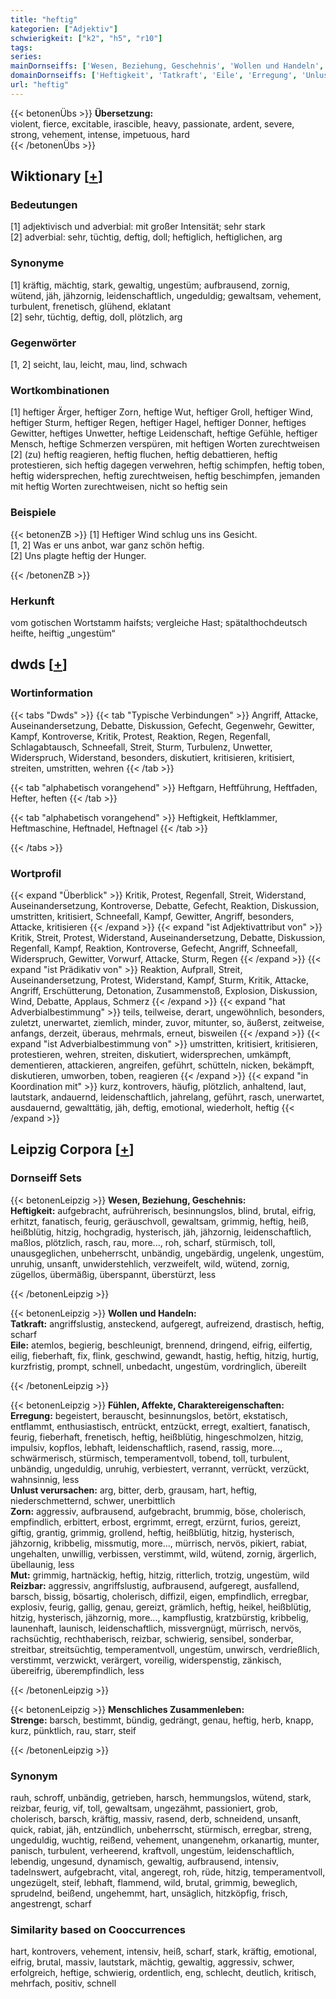 ```yaml
---
title: "heftig"
kategorien: ["Adjektiv"]
schwierigkeit: ["k2", "h5", "r10"]
tags:
series:
mainDornseiffs: ['Wesen, Beziehung, Geschehnis', 'Wollen und Handeln', 'Fühlen, Affekte, Charaktereigenschaften', 'Menschliches Zusammenleben']
domainDornseiffs: ['Heftigkeit', 'Tatkraft', 'Eile', 'Erregung', 'Unlust verursachen', 'Zorn', 'Mut', 'Reizbar', 'Strenge']
url: "heftig"
---
```


{{< betonenÜbs >}}
**Übersetzung:**  
violent, fierce, excitable, irascible, heavy, passionate, ardent, severe, strong, vehement, intense, impetuous, hard  
{{< /betonenÜbs >}}

## Wiktionary [[+](https://de.wiktionary.org/wiki/heftig)]

### Bedeutungen
[1] adjektivisch und adverbial: mit großer Intensität; sehr stark  
[2] adverbial: sehr, tüchtig, deftig, doll;  heftiglich, heftiglichen, arg  

### Synonyme
[1] kräftig, mächtig, stark, gewaltig, ungestüm; aufbrausend, zornig, wütend, jäh, jähzornig, leidenschaftlich, ungeduldig; gewaltsam, vehement, turbulent, frenetisch, glühend, eklatant  
[2] sehr, tüchtig, deftig, doll, plötzlich, arg  

### Gegenwörter
[1, 2] seicht, lau, leicht, mau, lind, schwach  

### Wortkombinationen
[1] heftiger Ärger, heftiger Zorn, heftige Wut, heftiger Groll, heftiger Wind, heftiger Sturm, heftiger Regen, heftiger Hagel, heftiger Donner, heftiges Gewitter, heftiges Unwetter, heftige Leidenschaft, heftige Gefühle, heftiger Mensch, heftige Schmerzen verspüren, mit heftigen Worten zurechtweisen  
[2] (zu) heftig reagieren, heftig fluchen, heftig debattieren, heftig protestieren, sich heftig dagegen verwehren, heftig schimpfen, heftig toben, heftig widersprechen, heftig zurechtweisen, heftig beschimpfen, jemanden mit heftig Worten zurechtweisen, nicht so heftig sein  

### Beispiele
{{< betonenZB >}}
[1] Heftiger Wind schlug uns ins Gesicht.  
[1, 2] Was er uns anbot, war ganz schön heftig.  
[2] Uns plagte heftig der Hunger.  

{{< /betonenZB >}}
### Herkunft
vom gotischen Wortstamm haifsts; vergleiche Hast; spätalthochdeutsch heifte, heiftig „ungestüm“  



## dwds [[+](https://www.dwds.de/wb/heftig)]

### Wortinformation
{{< tabs "Dwds" >}}
{{< tab "Typische Verbindungen" >}}
Angriff, Attacke, Auseinandersetzung, Debatte, Diskussion, Gefecht, Gegenwehr, Gewitter, Kampf, Kontroverse, Kritik, Protest, Reaktion, Regen, Regenfall, Schlagabtausch, Schneefall, Streit, Sturm, Turbulenz, Unwetter, Widerspruch, Widerstand, besonders, diskutiert, kritisieren, kritisiert, streiten, umstritten, wehren
{{< /tab >}}

{{< tab "alphabetisch vorangehend" >}}
Heftgarn, Heftführung, Heftfaden, Hefter, heften
{{< /tab >}}

{{< tab "alphabetisch vorangehend" >}}
Heftigkeit, Heftklammer, Heftmaschine, Heftnadel, Heftnagel
{{< /tab >}}

{{< /tabs >}}

### Wortprofil
{{< expand "Überblick" >}} Kritik, Protest, Regenfall, Streit, Widerstand, Auseinandersetzung, Kontroverse, Debatte, Gefecht, Reaktion, Diskussion, umstritten, kritisiert, Schneefall, Kampf, Gewitter, Angriff, besonders, Attacke, kritisieren {{< /expand >}}
{{< expand "ist Adjektivattribut von" >}} Kritik, Streit, Protest, Widerstand, Auseinandersetzung, Debatte, Diskussion, Regenfall, Kampf, Reaktion, Kontroverse, Gefecht, Angriff, Schneefall, Widerspruch, Gewitter, Vorwurf, Attacke, Sturm, Regen {{< /expand >}}
{{< expand "ist Prädikativ von" >}} Reaktion, Aufprall, Streit, Auseinandersetzung, Protest, Widerstand, Kampf, Sturm, Kritik, Attacke, Angriff, Erschütterung, Detonation, Zusammenstoß, Explosion, Diskussion, Wind, Debatte, Applaus, Schmerz {{< /expand >}}
{{< expand "hat Adverbialbestimmung" >}} teils, teilweise, derart, ungewöhnlich, besonders, zuletzt, unerwartet, ziemlich, minder, zuvor, mitunter, so, äußerst, zeitweise, anfangs, derzeit, überaus, mehrmals, erneut, bisweilen {{< /expand >}}
{{< expand "ist Adverbialbestimmung von" >}} umstritten, kritisiert, kritisieren, protestieren, wehren, streiten, diskutiert, widersprechen, umkämpft, dementieren, attackieren, angreifen, geführt, schütteln, nicken, bekämpft, diskutieren, umworben, toben, reagieren {{< /expand >}}
{{< expand "in Koordination mit" >}} kurz, kontrovers, häufig, plötzlich, anhaltend, laut, lautstark, andauernd, leidenschaftlich, jahrelang, geführt, rasch, unerwartet, ausdauernd, gewalttätig, jäh, deftig, emotional, wiederholt, heftig {{< /expand >}}

## Leipzig Corpora [[+](https://corpora.uni-leipzig.de/en/res?word=heftig&corpusId=deu_newscrawl-public_2018)]

### Dornseiff Sets
{{< betonenLeipzig >}}
**Wesen, Beziehung, Geschehnis:**  
**Heftigkeit:** aufgebracht, aufrührerisch, besinnungslos, blind, brutal, eifrig, erhitzt, fanatisch, feurig, geräuschvoll, gewaltsam, grimmig, heftig, heiß, heißblütig, hitzig, hochgradig, hysterisch, jäh, jähzornig, leidenschaftlich, maßlos, plötzlich, rasch, rau, more..., roh, scharf, stürmisch, toll, unausgeglichen, unbeherrscht, unbändig, ungebärdig, ungelenk, ungestüm, unruhig, unsanft, unwiderstehlich, verzweifelt, wild, wütend, zornig, zügellos, übermäßig, überspannt, überstürzt, less  

{{< /betonenLeipzig >}}


{{< betonenLeipzig >}}
**Wollen und Handeln:**  
**Tatkraft:** angriffslustig, ansteckend, aufgeregt, aufreizend, drastisch, heftig, scharf  
**Eile:** atemlos, begierig, beschleunigt, brennend, dringend, eifrig, eilfertig, eilig, fieberhaft, fix, flink, geschwind, gewandt, hastig, heftig, hitzig, hurtig, kurzfristig, prompt, schnell, unbedacht, ungestüm, vordringlich, übereilt  

{{< /betonenLeipzig >}}


{{< betonenLeipzig >}}
**Fühlen, Affekte, Charaktereigenschaften:**  
**Erregung:** begeistert, berauscht, besinnungslos, betört, ekstatisch, entflammt, enthusiastisch, entrückt, entzückt, erregt, exaltiert, fanatisch, feurig, fieberhaft, frenetisch, heftig, heißblütig, hingeschmolzen, hitzig, impulsiv, kopflos, lebhaft, leidenschaftlich, rasend, rassig, more..., schwärmerisch, stürmisch, temperamentvoll, tobend, toll, turbulent, unbändig, ungeduldig, unruhig, verbiestert, verrannt, verrückt, verzückt, wahnsinnig, less  
**Unlust verursachen:** arg, bitter, derb, grausam, hart, heftig, niederschmetternd, schwer, unerbittlich  
**Zorn:** aggressiv, aufbrausend, aufgebracht, brummig, böse, cholerisch, empfindlich, erbittert, erbost, ergrimmt, erregt, erzürnt, furios, gereizt, giftig, grantig, grimmig, grollend, heftig, heißblütig, hitzig, hysterisch, jähzornig, kribbelig, missmutig, more..., mürrisch, nervös, pikiert, rabiat, ungehalten, unwillig, verbissen, verstimmt, wild, wütend, zornig, ärgerlich, übellaunig, less  
**Mut:** grimmig, hartnäckig, heftig, hitzig, ritterlich, trotzig, ungestüm, wild  
**Reizbar:** aggressiv, angriffslustig, aufbrausend, aufgeregt, ausfallend, barsch, bissig, bösartig, cholerisch, diffizil, eigen, empfindlich, erregbar, explosiv, feurig, gallig, genau, gereizt, grämlich, heftig, heikel, heißblütig, hitzig, hysterisch, jähzornig, more..., kampflustig, kratzbürstig, kribbelig, launenhaft, launisch, leidenschaftlich, missvergnügt, mürrisch, nervös, rachsüchtig, rechthaberisch, reizbar, schwierig, sensibel, sonderbar, streitbar, streitsüchtig, temperamentvoll, ungestüm, unwirsch, verdrießlich, verstimmt, verzwickt, verärgert, voreilig, widerspenstig, zänkisch, übereifrig, überempfindlich, less  

{{< /betonenLeipzig >}}


{{< betonenLeipzig >}}
**Menschliches Zusammenleben:**  
**Strenge:** barsch, bestimmt, bündig, gedrängt, genau, heftig, herb, knapp, kurz, pünktlich, rau, starr, steif  

{{< /betonenLeipzig >}}

### Synonym
rauh, schroff, unbändig, getrieben, harsch, hemmungslos, wütend, stark, reizbar, feurig, vif, toll, gewaltsam, ungezähmt, passioniert, grob, cholerisch, barsch, kräftig, massiv, rasend, derb, schneidend, unsanft, quick, rabiat, jäh, entzündlich, unbeherrscht, stürmisch, erregbar, streng, ungeduldig, wuchtig, reißend, vehement, unangenehm, orkanartig, munter, panisch, turbulent, verheerend, kraftvoll, ungestüm, leidenschaftlich, lebendig, ungesund, dynamisch, gewaltig, aufbrausend, intensiv, tadelnswert, aufgebracht, vital, angeregt, roh, rüde, hitzig, temperamentvoll, ungezügelt, steif, lebhaft, flammend, wild, brutal, grimmig, beweglich, sprudelnd, beißend, ungehemmt, hart, unsäglich, hitzköpfig, frisch, angestrengt, scharf


### Similarity based on Cooccurrences
hart, kontrovers, vehement, intensiv, heiß, scharf, stark, kräftig, emotional, eifrig, brutal, massiv, lautstark, mächtig, gewaltig, aggressiv, schwer, erfolgreich, heftige, schwierig, ordentlich, eng, schlecht, deutlich, kritisch, mehrfach, positiv, schnell

